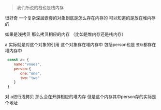 
> 我们所说的栈也是栈内存


很好奇 一个复杂深层嵌套的对象到底是怎么存在内存的 可以知道的是放在堆内存的


如果是浅拷贝 那么拷贝相应的内存 （比如是堆内存还是栈内存）

a 实际就是对这个对象的引用 这个对象存在堆内存中 包括person也是 
 `整块`都存在堆内存中
```javascript
 const a= {
    name:"vnues",
    person:{
       one:"one",
       two:"two"
    }
 }
```

对 a进行浅拷贝 那么会在开辟相应的堆内存 但是这个内存其中person存的实际是个地址

